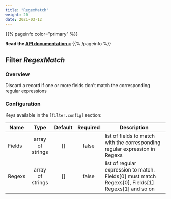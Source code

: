 ```yaml
---
title: "RegexMatch"
weight: 20
date: 2021-03-12
---
```

{{% pageinfo color="primary" %}}

**Read the [API documentation &raquo;](https://pkg.go.dev/github.com/AdRoll/baker/filter#RegexMatch)**
{{% /pageinfo %}}

## Filter *RegexMatch*

### Overview
Discard a record if one or more fields don't match the corresponding regular expressions

### Configuration

Keys available in the `[filter.config]` section:

|Name|Type|Default|Required|Description|
|----|:--:|:-----:|:------:|-----------|
| Fields| array of strings| []| false| list of fields to match with the corresponding regular expression in Regexs|
| Regexs| array of strings| []| false| list of regular expression to match. Fields[0] must match Regexs[0], Fields[1] Regexs[1] and so on|

